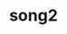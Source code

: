 ---
layout: music
title: song2
mp3: "http://www.jplayer.org/audio/m4a/Miaow-04-Lismore.m4a"
ogg: "http://www.jplayer.org/audio/ogg/Miaow-04-Lismore.ogg"
---